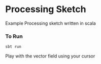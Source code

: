 # Processing Sketch

Example Processing sketch written in scala

### To Run
```
sbt run
```
Play with the vector field using your cursor